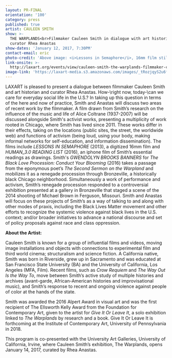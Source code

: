 ```yaml
---
layout: PR-FINAL
orientation: '100'
category: press
published: true
artist: CAULEEN SMITH
show: >-
  THE WARPLANDS<br>Filmmaker Cauleen Smith in dialogue with art historian and
  curator Rhea Anastas
show-dates: 'January 12, 2017, 7:30PM'
contact-email: eric
photo-credit: 'Above image: <i>Lessons in Semaphore</i>, 16mm film still, Cauleen Smith'
link-onsite: >-
  http://laxart.org/events/view/cauleen-smith-the-warplands-filmmaker-cauleen-smith-in-dialogue-with-art-historian-and-curator-rhea-anastas/
image-link: 'https://laxart-media.s3.amazonaws.com/images/_tRozjqyS2u6fahKunYXSA.jpg'
---
```

LAXART is pleased to present a dialogue between filmmaker Cauleen Smith and art historian and curator Rhea Anastas. How\-\right now, today\-\can we care for everyday social life in the U.S.? In taking up this question in terms of the here and now of practice, Smith and Anastas will discuss two areas of recent work by the filmmaker. A film drawn from Smith&CloseCurlyQuote;s research on the influence of the music and life of Alice Coltrane (1937-2007) will be discussed alongside Smith&apos;s activist works, presenting a multiplicity of work rooted in Chicago, where Smith has lived since 2011. These works differ in their effects, taking on the locations (public sites, the street, the worldwide web) and functions of activism (being loud, using your body, making informal networks for self-education, and information dissemination). The films include *LESSONS IN SEMAPHORE* (2013), a digitized 16mm film and *HUMAN_3.0 READING LIST* (2016), an iphone film of Smith&CloseCurlyQuote;s essential readings as drawings. Smith&apos;s *GWENDOLYN BROOKS BANNERS* for *The Black Love Procession: Conduct Your Blooming* (2016) takes a passage from the eponymous poet&CloseCurlyQuote;s *The Second Sermon on the Warpland* and mobilizes it as a renegade procession through Bronzeville, a historically black Chicago neighborhood. Simultaneously a work of performance and activism, Smith&CloseCurlyQuote;s renegade procession responded to a controversial exhibition presented at a gallery in Bronzeville that staged a scene of the 2014 shooting of Michael Brown in Ferguson, Missouri. Smith and Anastas will focus on these projects of Smith&CloseCurlyQuote;s as a way of talking to and along with other modes of praxis, including the Black Lives Matter movement and other efforts to recognize the systemic violence against black lives in the U.S. context; and/or broader initiatives to advance a national discourse and set of policy proposals against race and class oppression.


__About the Artist:__

Cauleen Smith is known for a group of influential films and videos, moving image installations and objects with connections to experimental film and third world cinema; structuralism and science fiction. A California native, Smith was born in Riverside, grew up in Sacramento and was educated at San Francisco State University (BA) and the University of California, Los Angeles (MFA, Film). Recent films, such as *Crow Requiem* and *The Way Out Is the Way To*, move between Smith&CloseCurlyQuote;s active study of multiple histories and archives (avant-garde, African-American histories and improvisational music), and Smith&CloseCurlyQuote;s response to recent and ongoing violence against people of color at the hands of the state.

Smith was awarded the 2016 Alpert Award in visual art and was the first recipient of The Ellsworth Kelly Award from the Foundation for Contemporary Art, given to the artist for *Give It Or Leave It*, a solo exhibition linked to *The Warplands* by research and a book. Give It Or Leave It is forthcoming at the Institute of Contemporary Art, University of Pennsylvania in 2018.

This program is co-presented with the University Art Galleries, University of California, Irvine, where Cauleen Smith&CloseCurlyQuote;s exhibition, The Warplands, opens January 14, 2017, curated by Rhea Anastas.
